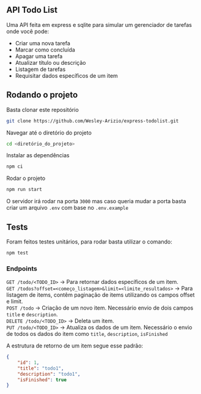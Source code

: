 ## API Todo List

Uma API feita em express e sqlite para simular um gerenciador de tarefas onde você pode:
 - Criar uma nova tarefa
 - Marcar como concluída
 - Apagar uma tarefa
 - Atualizar título ou descrição
 - Listagem de tarefas
 - Requisitar dados específicos de um item

## Rodando o projeto

Basta clonar este repositório

```sh
git clone https://github.com/Wesley-Arizio/express-todolist.git
```

Navegar até o diretório do projeto

```sh
cd <diretório_do_projeto>
```

Instalar as dependências
```sh
npm ci
```

Rodar o projeto

```sh
npm run start
```

O servidor irá rodar na porta `3000` mas caso queria mudar a porta basta criar um arquivo `.env` com base no `.env.example`

## Tests
Foram feitos testes unitários, para rodar basta utilizar o comando:

```sh
npm test
```

### Endpoints
`GET /todo/<TODO_ID>` -> Para retornar dados específicos de um item. <br />
`GET /todos?offset=<começo_listagem>&limit=<limite_resultados>` -> Para listagem de items, contêm paginação de items utilizando os campos offset e limit.<br />
`POST /todo` -> Criação de um novo item. Necessário envio de dois campos `title` e `description`. <br />
`DELETE /todo/<TODO_ID>` -> Deleta um item. <br />
`PUT /todo/<TODO_ID>` -> Atualiza os dados de um item. Necessário o envio de todos os dados do item como `title`, `description`, `isFinished`

A estrutura de retorno de um item segue esse padrão:
```json
{
    "id": 1,
	"title": "todo1",
	"description": "todo1",
	"isFinished": true
}
```
